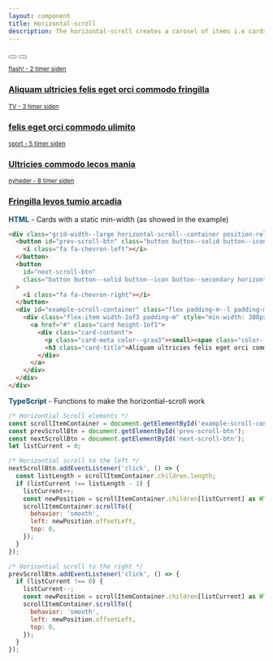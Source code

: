 ```yaml
---
layout: component
title: Horizontal-scroll
description: The horizontal-scroll creates a carosel of items i.e cards that can be scrolled horizontally left and right.
---
```


<div class="grid-width--large horizontal-scroll--container position-relative">
  <button id="prev-scroll-btn" class="button button--solid button--icon button--secondary horizontal-scroll--nav">
    <i class="fa fa-chevron-left"></i>
  </button>
  <button
    id="next-scroll-btn"
    class="button button--solid button--icon button--secondary horizontal-scroll--nav horizontal-scroll--nav-next"
  >
    <i class="fa fa-chevron-right"></i>
  </button>
  <div class="flex padding-m--l padding-m--r horizontal-scroll--scroll-container">
    <div class="flex-item width-1of3 padding-m" style="min-width: 300px;">
      <a href="#" class="card height-1of1">
        <div class="card-content">
          <p class="card-meta color--graa3"><small><span class="color--flash">flash!</span> - 2 timer siden</small></p>
          <h3 class="card-title">Aliquam ultricies felis eget orci commodo fringilla</h3>
        </div>
      </a>
    </div>
    <div class="flex-item width-1of3 padding-m" style="min-width: 300px;">
      <a href="#" class="card height-1of1">
        <div class="card-content">
          <p class="card-meta color--graa3"><small><span class="color--tv">TV</span> - 3 timer siden</small></p>
          <h3 class="card-title">felis eget orci commodo ulimito</h3>
        </div>
      </a>
    </div>
    <div class="flex-item width-1of3 padding-m" style="min-width: 300px;">
      <a href="#" class="card height-1of1">
        <div class="card-content">
          <p class="card-meta color--graa3"><small><span class="color--sport">sport</span> - 5 timer siden</small></p>
          <h3 class="card-title">Ultricies commodo lecos mania</h3>
        </div>
      </a>
    </div>
    <div class="flex-item width-1of3 padding-m" style="min-width: 300px;">
      <a href="#" class="card height-1of1">
        <div class="card-content">
          <p class="card-meta color--graa3"><small><span class="color--flash">nyheder</span> - 8 timer siden</small></p>
          <h3 class="card-title">Fringilla levos tumio arcadia</h3>
        </div>
      </a>
    </div>
  </div>
</div>



<span style="color:#12507b;font-weight: bolder">HTML</span> - Cards with a static min-width (as showed in the example)
```html
<div class="grid-width--large horizontal-scroll--container position-relative">
  <button id="prev-scroll-btn" class="button button--solid button--icon button--secondary horizontal-scroll--nav">
    <i class="fa fa-chevron-left"></i>
  </button>
  <button
    id="next-scroll-btn"
    class="button button--solid button--icon button--secondary horizontal-scroll--nav horizontal-scroll--nav-next"
  >
    <i class="fa fa-chevron-right"></i>
  </button>
  <div id="example-scroll-container" class="flex padding-m--l padding-m--r horizontal-scroll--scroll-container">
    <div class="flex-item width-1of3 padding-m" style="min-width: 300px;">
      <a href="#" class="card height-1of1">
        <div class="card-content">
          <p class="card-meta color--graa3"><small><span class="color--flash">flash!</span> - 2 timer siden</small></p>
          <h3 class="card-title">Aliquam ultricies felis eget orci commodo fringilla</h3>
        </div>
      </a>
    </div>
  </div>
</div>
```



<span style="color:#12507b;font-weight: bolder">TypeScript</span> - Functions to make the horizontial-scroll work
```javascript
/* Horizontial Scroll elements */
const scrollItemContainer = document.getElementById('example-scroll-container') as HTMLDivElement;
const prevScrollBtn = document.getElementById('prev-scroll-btn');
const nextScrollBtn = document.getElementById('next-scroll-btn');
let listCurrent = 0;

/* Horizontial scroll to the left */
nextScrollBtn.addEventListener('click', () => {
  const listLength = scrollItemContainer.children.length;
  if (listCurrent !== listLength - 1) {
    listCurrent++;
    const newPosition = scrollItemContainer.children[listCurrent] as HTMLDivElement;
    scrollItemContainer.scrollTo({
      behavior: 'smooth',
      left: newPosition.offsetLeft,
      top: 0,
    });
  }
});

/* Horizontial scroll to the right */
prevScrollBtn.addEventListener('click', () => {
  if (listCurrent !== 0) {
    listCurrent--;
    const newPosition = scrollItemContainer.children[listCurrent] as HTMLDivElement;
    scrollItemContainer.scrollTo({
      behavior: 'smooth',
      left: newPosition.offsetLeft,
      top: 0,
    });
  }
});
```

